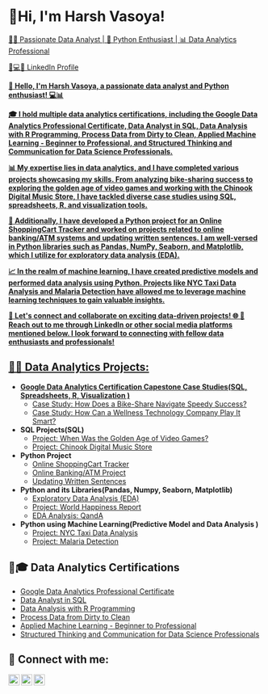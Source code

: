 <h1>👋Hi, I'm Harsh Vasoya! <br/><a  <a href=""></h1>
  👨‍💻 Passionate Data Analyst | 🐍 Python Enthusiast | 📊 Data Analytics Professional

  <a href="https://www.linkedin.com/in/harsh-vasoya2002/"> 📢💻🔵 LinkedIn Profile </h1>

<b>👋 Hello, I'm Harsh Vasoya, a passionate data analyst and Python enthusiast! 💻📊

🎓 I hold multiple data analytics certifications, including the Google Data Analytics Professional Certificate, Data Analyst in SQL, Data Analysis with R Programming, Process Data from Dirty to Clean, Applied Machine Learning - Beginner to Professional, and Structured Thinking and Communication for Data Science Professionals.

📊 My expertise lies in data analytics, and I have completed various projects showcasing my skills. From analyzing bike-sharing success to exploring the golden age of video games and working with the Chinook Digital Music Store, I have tackled diverse case studies using SQL, spreadsheets, R, and visualization tools.

🐍 Additionally, I have developed a Python project for an Online ShoppingCart Tracker and worked on projects related to online banking/ATM systems and updating written sentences. I am well-versed in Python libraries such as Pandas, NumPy, Seaborn, and Matplotlib, which I utilize for exploratory data analysis (EDA).

📈 In the realm of machine learning, I have created predictive models and performed data analysis using Python. Projects like NYC Taxi Data Analysis and Malaria Detection have allowed me to leverage machine learning techniques to gain valuable insights.

💼  Let's connect and collaborate on exciting data-driven projects! 🌐 🤳 Reach out to me through LinkedIn or other social media platforms mentioned below. I look forward to connecting with fellow data enthusiasts and professionals!</b>
<h2>👨‍💻 Data Analytics Projects:</h2>

- <b>Google Data Analytics Certification Capestone Case Studies(SQL, Spreadsheets, R, Visualization ) </b>
  - [Case Study: How Does a Bike-Share Navigate Speedy Success?]()
  - [Case Study: How Can a Wellness Technology Company Play It Smart?]()
- <b>SQL Projects(SQL) </b>
  - [Project: When Was the Golden Age of Video Games?](https://github.com/HarshVasoya07/Golden-Age-of-Video-Game)
  - [Project: Chinook Digital Music Store](https://github.com/HarshVasoya07/ChinookDigitalMusicStore)
- <b>Python Project</b>
  - [Online ShoppingCart Tracker](https://github.com/HarshVasoya07/OnlineShoppingCart_Tracker)
  - [Online Banking/ATM Project](https://github.com/HarshVasoya07/OnlineBanking-ATM_Project)
  - [Updating Written Sentences](https://github.com/joshmadakor1/4chan-Image-Analysis-Middleware-C964)
- <b>Python and its Libraries(Pandas, Numpy, Seaborn, Matplotlib) </b>
  - [Exploratory Data Analysis (EDA)](https://github.com/joshmadakor1/Sentinel-Lab)
  - [Project: World Happiness Report](https://github.com/joshmadakor1/Jwipe.PowerShell)
  - [EDA Analysis: QandA](https://github.com/joshmadakor1/AD_PS)
- <b>Python using Machine Learning(Predictive Model and Data Analysis )</b>
  - [Project: NYC Taxi Data Analysis](https://github.com/joshmadakor1/EncrypterPOC)
  - [Project: Malaria Detection](https://github.com/joshmadakor1/DecrypterPOC)

<h2>🏅🎓 Data Analytics Certifications</h2>

- [Google Data Analytics Professional  Certificate](https://www.coursera.org/account/accomplishments/specialization/certificate/D6VCZMR3AMTJ)
- [Data Analyst in SQL](https://www.datacamp.com/statement-of-accomplishment/track/aef9de40af0c796a8148f4633b15c9cae6069340?raw=1)
- [Data Analysis with R Programming](https://www.coursera.org/account/accomplishments/certificate/MWFGC9LKLGVG)
- [Process Data from Dirty to Clean](https://www.coursera.org/account/accomplishments/certificate/PXWL3FMSYFFX)
- [Applied Machine Learning - Beginner to Professional](https://courses.analyticsvidhya.com/certificates/hbrmxktypg)
- [Structured Thinking and Communication for Data Science Professionals](https://courses.analyticsvidhya.com/certificates/uv4z1yarrb)

<h2> 🤳 Connect with me:</h2>

[<img align="left" alt="JoshMadakor | Twitter" width="22px" src="https://cdn.jsdelivr.net/npm/simple-icons@v3/icons/twitter.svg" />][twitter]
[<img align="left" alt="JoshMadakor | LinkedIn" width="22px" src="https://cdn.jsdelivr.net/npm/simple-icons@v3/icons/linkedin.svg" />][linkedin]
[<img align="left" alt="JoshMadakor | Instagram" width="22px" src="https://cdn.jsdelivr.net/npm/simple-icons@v3/icons/instagram.svg" />][instagram]

[twitter]: https://twitter.com/HVasoya07
[instagram]: https://www.instagram.com/harshvasoya07/
[linkedin]: https://www.linkedin.com/in/harsh-vasoya-34a31a233/

<!--
**joshmadakor1/joshmadakor1** is a ✨ _special_ ✨ repository because its `README.md` (this file) appears on your GitHub profile.

Here are some ideas to get you started:

- 🔭 I’m currently working on ...
- 🌱 I’m currently learning ...
- 👯 I’m looking to collaborate on ...
- 🤔 I’m looking for help with ...
- 💬 Ask me about ...
- 📫 How to reach me: ...
- 😄 Pronouns: ...
- ⚡ Fun fact: ...
-->
